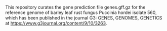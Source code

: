 This repository curates the gene prediction file genes.gff.gz for the reference genome of barley leaf rust fungus Puccinia hordei isolate 560, which has been published in the journal G3: GENES, GENOMES, GENETICS at https://www.g3journal.org/content/9/10/3263.
